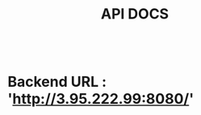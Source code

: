 <h1 align="center">API DOCS<h1>

<br>

Backend URL : 'http://3.95.222.99:8080/'

<!-- /user
/blogposts
/category
/comments
/follows
/likes
/tags
/users/dashboard
/admin -->

